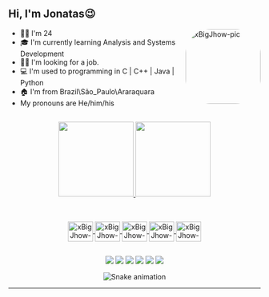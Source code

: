 ## Hi, I'm Jonatas😉

- 👴🏻 I'm 24<img align="right" alt="xBigJhow-pic" height="150" style="border-radius:50px;" src="https://media.discordapp.net/attachments/815602431236505670/988117227180003478/Desktop.gif?width=671&height=671"/>
- 🎓 I'm currently learning Analysis and Systems Development 
- 🕵️‍♂️ I'm looking for a job.
- 💻 I'm used to programming in C | C++ | Java | Python
- 🏠 I'm from Brazil\São_Paulo\Araraquara
- My pronouns are He/him/his


##
<div align="center">
  <a href="https://github.com/xBigJhow">
  <img height="150em" src="https://github-readme-stats.vercel.app/api?username=xBigJhow&show_icons=true&theme=tokyonight&include_all_commits=true&count_private=true"/>
  <img height="150em" src="https://github-readme-stats.vercel.app/api/top-langs/?username=xBigJhow&layout=compact&langs_count=4&theme=tokyonight"/>
</div>

##

<div style="display: inline_block" align="center"><br>
  <img align="center" alt="xBigJhow-Py" height="40" width="50" src="https://cdn.jsdelivr.net/gh/devicons/devicon/icons/python/python-original.svg">
  <img align="center" alt="xBigJhow-Py" height="40" width="50" src="https://cdn.jsdelivr.net/gh/devicons/devicon/icons/jupyter/jupyter-original.svg">
  <img align="center" alt="xBigJhow-Py" height="40" width="50" src="https://cdn.jsdelivr.net/gh/devicons/devicon/icons/c/c-original.svg">
  <img align="center" alt="xBigJhow-Py" height="40" width="50" src="https://cdn.jsdelivr.net/gh/devicons/devicon/icons/cplusplus/cplusplus-original.svg">
  <img align="center" alt="xBigJhow-Py" height="40" width="50" src="https://cdn.jsdelivr.net/gh/devicons/devicon/icons/java/java-original.svg">
</div>
 
##

<div align="center"> 
  <a href="https://www.instagram.com/xbigjhow/" target="_blank"><img src="https://img.shields.io/badge/Instagram-E4405F?style=for-the-badge&logo=instagram&logoColor=white" target="_blank"></a>
  <a href="mailto:jonatasfreitas14@hotmail.com" target="_blank"><img src="https://img.shields.io/badge/Email-0078D4?style=for-the-badge&logo=microsoft-outlook&logoColor=white" target="_blank"></a>
  <a href="https://www.linkedin.com/in/jonatas-freitas-028901145/" target="_blank"><img src="https://img.shields.io/badge/LinkedIn-0077B5?style=for-the-badge&logo=linkedin&logoColor=white" target="_blank"></a>
  <a href="https://discord.com/invite/BigJhow#3545" target="_blank"><img src="https://img.shields.io/badge/Discord-7289DA?style=for-the-badge&logo=discord&logoColor=white" target="_blank"></a>
  <a href="https://www.kaggle.com/jonatasbueno" target="_blank"><img src="https://img.shields.io/badge/Kaggle-20BEFF?style=for-the-badge&logo=Kaggle&logoColor=white" target="_blank"></a>
  <a href="https://www.github.com/xBigJhow" target="_blank"><img src="https://img.shields.io/badge/GitHub-100000?style=for-the-badge&logo=github&logoColor=white" target="_blank"></a>
    
  ![Snake animation](https://github.com/xBigJhow/xBigJhow/blob/output/github-contribution-grid-snake.svg)
 
 
</div>

---
